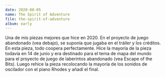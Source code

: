```yaml
---
date: 2020-08-05
name: The Spirit of Adventure
file: the-spirit-of-adventure
album: early
---
```


Una de mis piezas mejores que hice en 2020. En el proyecto de juego abandonado (vea debajo), se suponía que jugaba en el tráiler y los créditos. En esta pieza, todo coopera perfectamente. Hice la mayoría de la pieza todavía en 14 de junio y era destinado para el tema de mapa del mundo para el proyecto de juego de laberintos abandonado (vea Escape of the Bits). Luego rehice la pieza recolocando la mayoría de los sonidos de oscilador con el piano Rhodes y añadí el final.
